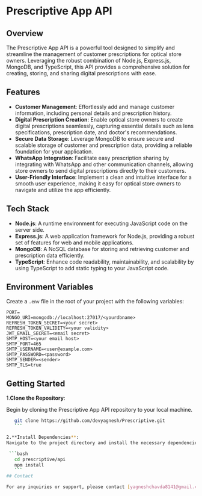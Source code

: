 # Prescriptive App API

## Overview

The Prescriptive App API is a powerful tool designed to simplify and streamline the management of customer prescriptions for optical store owners. Leveraging the robust combination of Node.js, Express.js, MongoDB, and TypeScript, this API provides a comprehensive solution for creating, storing, and sharing digital prescriptions with ease.

## Features

- **Customer Management**: Effortlessly add and manage customer information, including personal details and prescription history.
- **Digital Prescription Creation**: Enable optical store owners to create digital prescriptions seamlessly, capturing essential details such as lens specifications, prescription date, and doctor's recommendations.
- **Secure Data Storage**: Leverage MongoDB to ensure secure and scalable storage of customer and prescription data, providing a reliable foundation for your application.
- **WhatsApp Integration**: Facilitate easy prescription sharing by integrating with WhatsApp and other communication channels, allowing store owners to send digital prescriptions directly to their customers.
- **User-Friendly Interface**: Implement a clean and intuitive interface for a smooth user experience, making it easy for optical store owners to navigate and utilize the app efficiently.

## Tech Stack

- **Node.js**: A runtime environment for executing JavaScript code on the server side.
- **Express.js**: A web application framework for Node.js, providing a robust set of features for web and mobile applications.
- **MongoDB**: A NoSQL database for storing and retrieving customer and prescription data efficiently.
- **TypeScript**: Enhance code readability, maintainability, and scalability by using TypeScript to add static typing to your JavaScript code.

## Environment Variables

Create a `.env` file in the root of your project with the following variables:

```env
PORT=
MONGO_URI=mongodb://localhost:27017/<yourdbname>
REFRESH_TOKEN_SECRET=<your secret>
REFRESH_TOKEN_VALIDITY=<your validity>
JWT_EMAIL_SECRET=<email secret>
SMTP_HOST=<your email host>
SMTP_PORT=465
SMTP_USERNAME=<user@example.com>
SMTP_PASSWORD=<password>
SMTP_SENDER=<sender>
SMTP_TLS=true
```

## Getting Started

1.**Clone the Repository**:

Begin by cloning the Prescriptive App API repository to your local machine.

 ```bash
    git clone https://github.com/devyagnesh/Prescriptive.git
    ```

2.**Install Dependencies**:
Navigate to the project directory and install the necessary dependencies.

  ```bash
    cd prescriptive/api
    npm install
    ```
## Contact

For any inquiries or support, please contact [yagneshchavda8141@gmail.com](mailto:yagneshchavda8141@gmail.com).
